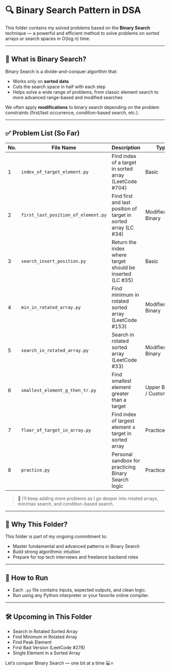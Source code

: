# 🔍 Binary Search Pattern in DSA

This folder contains my solved problems based on the **Binary Search** technique — a powerful and efficient method to solve problems on sorted arrays or search spaces in O(log n) time.

---

## 📌 What is Binary Search?

Binary Search is a divide-and-conquer algorithm that:
- Works only on **sorted data**
- Cuts the search space in half with each step
- Helps solve a wide range of problems, from classic element search to more advanced range-based and modified searches

We often apply **modifications** to binary search depending on the problem constraints (first/last occurrence, condition-based search, etc.).

---

## ✅ Problem List (So Far)

| No. | File Name                          | Description                                                        | Type             |
|-----|------------------------------------|--------------------------------------------------------------------|------------------|
| 1   | `index_of_target_element.py`       | Find index of a target in sorted array (LeetCode #704)             | Basic            |
| 2   | `first_last_position_of_element.py`| Find first and last position of target in sorted array (LC #34)    | Modified Binary  |
| 3   | `search_insert_position.py`        | Return the index where target should be inserted (LC #35)          | Basic            |
| 4   | `min_in_rotated_array.py`          | Find minimum in rotated sorted array (LeetCode #153)               | Modified Binary  |
| 5   | `search_in_rotated_array.py`       | Search in rotated sorted array (LeetCode #33)                      | Modified Binary  |
| 6   | `smallest_element_g_then_tr.py`    | Find smallest element greater than a target                        | Upper Bound / Custom |
| 7   | `floor_of_target_in_array.py`      |Find index of largest element ≤ target in sorted array              | Practice/Extra   |
| 8   | `practice.py`                      | Personal sandbox for practicing Binary Search logic                | Practice/Extra   |

> 🧠 I’ll keep adding more problems as I go deeper into rotated arrays, min/max search, and condition-based search.

---

## 🧠 Why This Folder?

This folder is part of my ongoing commitment to:
- Master fundamental and advanced patterns in Binary Search
- Build strong algorithmic intuition
- Prepare for top tech interviews and freelance backend roles

---

## 📎 How to Run

- Each `.py` file contains inputs, expected outputs, and clean logic.
- Run using any Python interpreter or your favorite online compiler.

---

## 🛠️ Upcoming in This Folder

- Search in Rotated Sorted Array
- Find Minimum in Rotated Array
- Find Peak Element
- First Bad Version (LeetCode #278)
- Single Element in a Sorted Array

Let’s conquer Binary Search — one bit at a time 💻🔥
